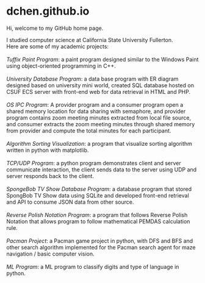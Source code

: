 # dchen.github.io
Hi, welcome to my GitHub home page. 
<div> I studied computer science at California State University Fullerton. <div>
<div> Here are some of my academic projects: <div>
<br>
<div> <i>Tuffix Paint Program</i>: a paint program designed similar to the Windows Paint using object-oriented programming in C++. <div>
<br>
<div> <i>University Database Program</i>: a data base program with ER diagram designed based on university mini world, created SQL database hosted on CSUF ECS server with front-end web for data retrieval in HTML and PHP. <div>
<br>
<div> <i>OS IPC Program</i>: A provider program and a consumer program open a shared memory location for data sharing with semaphore, and provider program contains zoom meeting minutes extracted from local file source, and consumer extracts the zoom meeting minutes through shared memory from provider and compute the total minutes for each participant. <div>
<br>
<div> <i>Algorithm Sorting Visualization</i>: a program that visualize sorting algorithm written in python with matplotlib. <div>
<br>
<div> <i>TCP/UDP Program</i>: a python program demonstrates client and server communicate interaction, the client sends data to the server using UDP and server responds back to the client. <div>
<br>
<div> <i>SpongeBob TV Show Database Program</i>: a database program that stored SpongBob TV Show data using SQLite and developed front-end retrieval and API to consume JSON data from other source. <div>
<br>
<div> <i>Reverse Polish Notation Program</i>: a program that follows Reverse Polish Notation that allows program to follow mathematical PEMDAS calculation rule. <div>
<br>
<div> <i>Pacman Project</i>: a Pacman game project in python, with DFS and BFS and other search algorithm implemented for the Pacman search agent for maze navigation / basic computer vision. <div>
<br>
<div> <i>ML Program</i>: a ML program to classify digits and type of language in python. <div>
<br>
